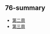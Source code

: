 ## 76-summary  
- [第二周]()  
- [第三周](https://github.com/saturn-lab/BDMI-2020A/blob/master/Memos/Study-Memo/76-Day3.md)
